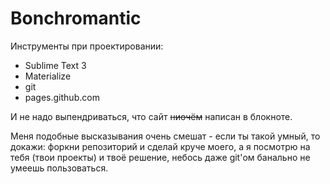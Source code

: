 # Bonchromantic
Инструменты при проектировании:
* Sublime Text 3
* Materialize
* git
* pages.github.com

И не надо выпендриваться, что сайт <s>ниочём</s> написан в блокноте.

Меня подобные высказывания очень смешат - если ты такой умный, то докажи: форкни репозиторий и сделай круче моего, а я посмотрю на тебя (твои проекты) и твоё решение, небось даже git'ом банально не умеешь пользоваться.